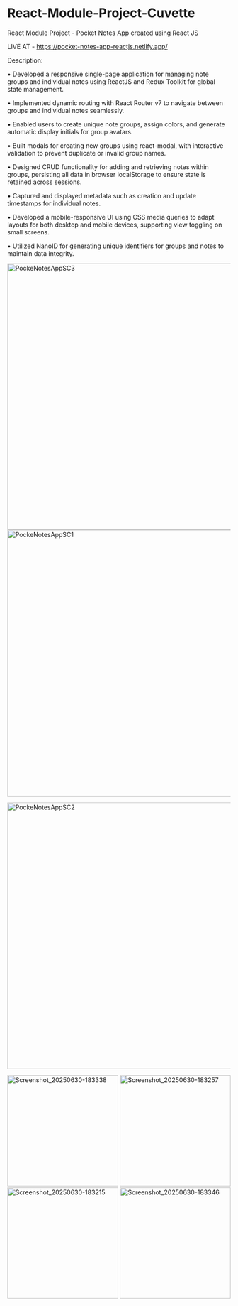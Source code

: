 # React-Module-Project-Cuvette
React Module Project - Pocket Notes App created using React JS

LIVE AT - https://pocket-notes-app-reactjs.netlify.app/

Description:

• Developed a responsive single-page application for managing note groups and individual notes using ReactJS and Redux Toolkit for global state management.

• Implemented dynamic routing with React Router v7 to navigate between groups and individual notes seamlessly.

• Enabled users to create unique note groups, assign colors, and generate automatic display initials for group avatars.

• Built modals for creating new groups using react-modal, with interactive validation to prevent duplicate or invalid group names.

• Designed CRUD functionality for adding and retrieving notes within groups, persisting all data in browser localStorage to ensure state is retained across sessions.

• Captured and displayed metadata such as creation and update timestamps for individual notes.

• Developed a mobile-responsive UI using CSS media queries to adapt layouts for both desktop and mobile devices, supporting view toggling on small screens.

• Utilized NanoID for generating unique identifiers for groups and notes to maintain data integrity.


<img src="https://github.com/user-attachments/assets/a616f662-a030-4543-9f07-a3759b5fa3b9" alt="PockeNotesAppSC3" width="600"/>

<img src="https://github.com/user-attachments/assets/e816a15b-ff6c-4562-bbd5-4e67d820677e" alt="PockeNotesAppSC1" width="600" />

<img src="https://github.com/user-attachments/assets/e7f6b31a-a2aa-4143-83fe-bdf843b316f9" alt="PockeNotesAppSC2" width="600" /> </br>

<img src="https://github.com/user-attachments/assets/f6dcf7c3-1d58-476b-aa3d-1f0cdca21744" alt="Screenshot_20250630-183338" width="250" />

<img src="https://github.com/user-attachments/assets/21c42c3c-713c-4bd2-bf64-762a88768792" alt="Screenshot_20250630-183257" width="250" />

<img src="https://github.com/user-attachments/assets/423ce418-39c2-49ac-8217-0f43b77638ec" alt="Screenshot_20250630-183215" width="250" />

<img src="https://github.com/user-attachments/assets/c927d641-454d-449c-9918-aecb80a2d186" alt="Screenshot_20250630-183346" width="250" />




